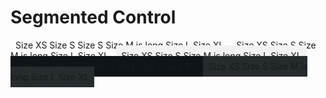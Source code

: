 # Segmented Control

<p-segmented-control>
  <p-segmented-control-item label="Some label">Size XS</p-segmented-control-item>
  <p-segmented-control-item icon="truck">Size S</p-segmented-control-item>
  <p-segmented-control-item label="Some label" icon="truck">Size S</p-segmented-control-item>
  <p-segmented-control-item>Size M is long</p-segmented-control-item>
  <p-segmented-control-item selected>Size L</p-segmented-control-item>
  <p-segmented-control-item disabled>Size XL</p-segmented-control-item>
</p-segmented-control>

<p-segmented-control>
  <p-segmented-control-item>Size XS</p-segmented-control-item>
  <p-segmented-control-item>Size S</p-segmented-control-item>
  <p-segmented-control-item>Size M is long</p-segmented-control-item>
  <p-segmented-control-item selected>Size L</p-segmented-control-item>
  <p-segmented-control-item disabled>Size XL</p-segmented-control-item>
</p-segmented-control>

<p-segmented-control class="surface" background-color="background-surface">
  <p-segmented-control-item>Size XS</p-segmented-control-item>
  <p-segmented-control-item>Size S</p-segmented-control-item>
  <p-segmented-control-item>Size M is long</p-segmented-control-item>
  <p-segmented-control-item selected>Size L</p-segmented-control-item>
  <p-segmented-control-item disabled>Size XL</p-segmented-control-item>
</p-segmented-control>

<p-segmented-control theme="dark">
  <p-segmented-control-item>Size XS</p-segmented-control-item>
  <p-segmented-control-item>Size S</p-segmented-control-item>
  <p-segmented-control-item>Size M is long</p-segmented-control-item>
  <p-segmented-control-item selected>Size L</p-segmented-control-item>
  <p-segmented-control-item disabled>Size XL</p-segmented-control-item>
</p-segmented-control>

<p-segmented-control class="surface" background-color="background-surface" theme="dark">
  <p-segmented-control-item>Size XS</p-segmented-control-item>
  <p-segmented-control-item>Size S</p-segmented-control-item>
  <p-segmented-control-item>Size M is long</p-segmented-control-item>
  <p-segmented-control-item selected>Size L</p-segmented-control-item>
  <p-segmented-control-item disabled>Size XL</p-segmented-control-item>
</p-segmented-control>


<script lang="ts">
import Vue from 'vue';
import Component from 'vue-class-component';
  
@Component
export default class Code extends Vue {
  mounted() {
    document.querySelectorAll('p-segmented-control-item').forEach((el) =>
      el.addEventListener('click', (e) => {
        if (!e.target.disabled && !e.target.selected) {
          Array.from(e.target.parentElement.children).forEach((item) => (item.selected = false));
          e.target.selected = true;
        }
      })
    );
  }
}
</script>

 <style>
  p-segmented-control {
    padding: 8px;
  }

  .surface {
    background: #f2f2f2;
  }

  [theme='dark'] {
    background: #0e1418;
  }

  [theme='dark'].surface {
    background: #262b2e;
  }
</style>